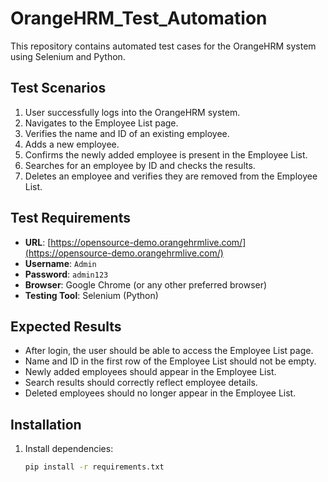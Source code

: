 # OrangeHRM_Test_Automation


This repository contains automated test cases for the OrangeHRM system using Selenium and Python.

## Test Scenarios

1. User successfully logs into the OrangeHRM system.
2. Navigates to the Employee List page.
3. Verifies the name and ID of an existing employee.
4. Adds a new employee.
5. Confirms the newly added employee is present in the Employee List.
6. Searches for an employee by ID and checks the results.
7. Deletes an employee and verifies they are removed from the Employee List.

## Test Requirements

- **URL**: [https://opensource-demo.orangehrmlive.com/](https://opensource-demo.orangehrmlive.com/)
- **Username**: `Admin`
- **Password**: `admin123`
- **Browser**: Google Chrome (or any other preferred browser)
- **Testing Tool**: Selenium (Python)

## Expected Results

- After login, the user should be able to access the Employee List page.
- Name and ID in the first row of the Employee List should not be empty.
- Newly added employees should appear in the Employee List.
- Search results should correctly reflect employee details.
- Deleted employees should no longer appear in the Employee List.

## Installation

1. Install dependencies:
   ```bash
   pip install -r requirements.txt
